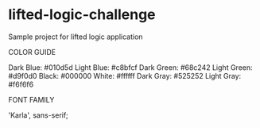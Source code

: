 # lifted-logic-challenge
 Sample project for lifted logic application

COLOR GUIDE

Dark Blue: #010d5d
Light Blue: #c8bfcf
Dark Green: #68c242
Light Green: #d9f0d0
Black: #000000
White: #ffffff
Dark Gray: #525252
Light Gray: #f6f6f6

FONT FAMILY

'Karla', sans-serif;
